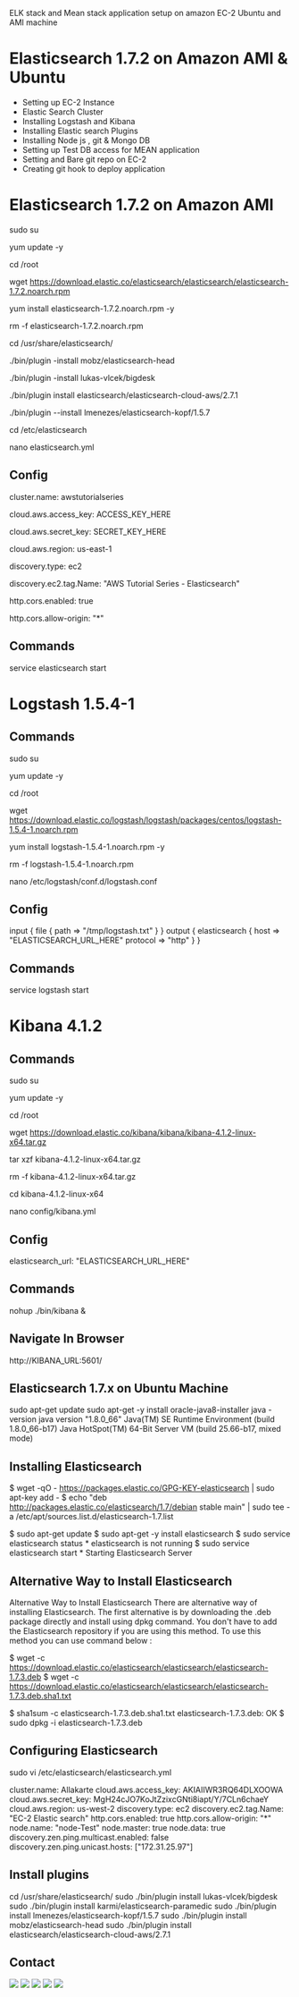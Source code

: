 ELK stack and Mean stack application setup on amazon EC-2 Ubuntu and AMI machine 


Elasticsearch 1.7.2 on Amazon AMI & Ubuntu
================
- Setting up EC-2 Instance 
- Elastic Search Cluster 
- Installing Logstash and Kibana
- Installing Elastic search  Plugins
- Installing Node js , git &  Mongo DB
- Setting up Test DB access for MEAN application 
-  Setting and Bare git  repo on EC-2
-  Creating git hook to deploy application 

Elasticsearch 1.7.2 on Amazon AMI
===================
sudo su

yum update -y

cd /root

wget https://download.elastic.co/elasticsearch/elasticsearch/elasticsearch-1.7.2.noarch.rpm

yum install elasticsearch-1.7.2.noarch.rpm -y

rm -f elasticsearch-1.7.2.noarch.rpm

cd /usr/share/elasticsearch/

./bin/plugin -install mobz/elasticsearch-head

./bin/plugin -install lukas-vlcek/bigdesk

./bin/plugin install elasticsearch/elasticsearch-cloud-aws/2.7.1

./bin/plugin --install lmenezes/elasticsearch-kopf/1.5.7

cd /etc/elasticsearch

nano elasticsearch.yml

Config
------
cluster.name: awstutorialseries

cloud.aws.access_key: ACCESS_KEY_HERE

cloud.aws.secret_key: SECRET_KEY_HERE

cloud.aws.region: us-east-1

discovery.type: ec2

discovery.ec2.tag.Name: "AWS Tutorial Series - Elasticsearch"

http.cors.enabled: true

http.cors.allow-origin: "*"

Commands
--------
service elasticsearch start 


Logstash 1.5.4-1
==============

Commands
--------
sudo su

yum update -y

cd /root

wget https://download.elastic.co/logstash/logstash/packages/centos/logstash-1.5.4-1.noarch.rpm

yum install logstash-1.5.4-1.noarch.rpm -y

rm -f logstash-1.5.4-1.noarch.rpm

nano /etc/logstash/conf.d/logstash.conf

Config
------
input { file { path => "/tmp/logstash.txt" } } output { elasticsearch { host => "ELASTICSEARCH_URL_HERE" protocol => "http" } }

Commands
--------
service logstash start


Kibana 4.1.2
============

Commands
--------
sudo su

yum update -y

cd /root

wget https://download.elastic.co/kibana/kibana/kibana-4.1.2-linux-x64.tar.gz

tar xzf kibana-4.1.2-linux-x64.tar.gz

rm -f kibana-4.1.2-linux-x64.tar.gz

cd kibana-4.1.2-linux-x64

nano config/kibana.yml 

Config
------
elasticsearch_url: "ELASTICSEARCH_URL_HERE"

Commands
--------
nohup ./bin/kibana &

Navigate In Browser
-------------------
http://KIBANA_URL:5601/


Elasticsearch 1.7.x on Ubuntu Machine
-------------------------------------------------------
sudo apt-get update
sudo apt-get -y install oracle-java8-installer
java -version java version "1.8.0_66" Java(TM) SE Runtime Environment (build 1.8.0_66-b17) Java HotSpot(TM) 64-Bit Server VM (build 25.66-b17, mixed mode)

Installing Elasticsearch
--------------------------------

$ wget -qO - https://packages.elastic.co/GPG-KEY-elasticsearch | sudo apt-key add -
$ echo "deb http://packages.elastic.co/elasticsearch/1.7/debian stable main" | sudo tee -a /etc/apt/sources.list.d/elasticsearch-1.7.list

$ sudo apt-get update $ sudo apt-get -y install elasticsearch
$ sudo service elasticsearch status * elasticsearch is not running
$ sudo service elasticsearch start * Starting Elasticsearch Server

Alternative Way to Install Elasticsearch
------------------------------------------------------

Alternative Way to Install Elasticsearch
There are alternative way of installing Elasticsearch. The first alternative is by downloading the .deb package directly and install using dpkg command. You don't have to add the Elasticsearch repository if you are using this method. To use this method you can use command below :

$ wget -c https://download.elastic.co/elasticsearch/elasticsearch/elasticsearch-1.7.3.deb
$ wget -c https://download.elastic.co/elasticsearch/elasticsearch/elasticsearch-1.7.3.deb.sha1.txt

$ sha1sum -c elasticsearch-1.7.3.deb.sha1.txt elasticsearch-1.7.3.deb: OK
$ sudo dpkg -i elasticsearch-1.7.3.deb

Configuring Elasticsearch
------------------------------------
sudo vi /etc/elasticsearch/elasticsearch.yml

cluster.name: Allakarte
cloud.aws.access_key: AKIAIIWR3RQ64DLXOOWA
cloud.aws.secret_key: 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
cloud.aws.region: us-west-2
discovery.type: ec2
discovery.ec2.tag.Name: "EC-2 Elastic search"
http.cors.enabled: true
http.cors.allow-origin: "*"
node.name: "node-Test"
node.master: true
node.data: true
discovery.zen.ping.multicast.enabled: false
discovery.zen.ping.unicast.hosts: ["172.31.25.97"]

Install plugins 
--------------------
cd /usr/share/elasticsearch/
sudo ./bin/plugin install  lukas-vlcek/bigdesk
sudo ./bin/plugin install  karmi/elasticsearch-paramedic
sudo ./bin/plugin install lmenezes/elasticsearch-kopf/1.5.7
sudo ./bin/plugin install  mobz/elasticsearch-head
sudo ./bin/plugin install  elasticsearch/elasticsearch-cloud-aws/2.7.1

Contact
-----------
[<img src="https://s3-us-west-2.amazonaws.com/martinsocial/MARTIN2.png" />](http://gennexttraining.herokuapp.com/)
[<img src="https://s3-us-west-2.amazonaws.com/martinsocial/github.png" />](https://github.com/tkssharma)
[<img src="https://s3-us-west-2.amazonaws.com/martinsocial/mail.png" />](mailto:tarun.softengg@gmail.com)
[<img src="https://s3-us-west-2.amazonaws.com/martinsocial/linkedin.png" />](https://www.linkedin.com/in/tkssharma)
[<img src="https://s3-us-west-2.amazonaws.com/martinsocial/twitter.png" />](https://twitter.com/tkssharma)
